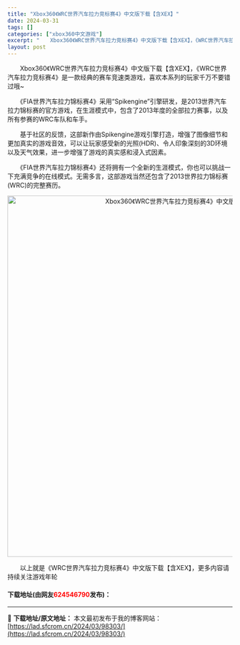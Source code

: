 ```yaml
---
title: "Xbox360《WRC世界汽车拉力竞标赛4》中文版下载【含XEX】"
date: 2024-03-31
tags: []
categories: ["xbox360中文游戏"]
excerpt: "　　Xbox360《WRC世界汽车拉力竞标赛4》中文版下载【含XEX】，《WRC世界汽车拉力竞标赛4》是一款经典的赛车竞速类游戏，喜欢本系列的玩家千万不要错过哦~ 　　《FIA世界汽车拉力锦标赛4》采用&ldquo;Spikengine&rdquo;引擎研发，是2013世界汽车拉力锦标赛的官方游戏，&hellip;"
layout: post
---
```


 <p>　　Xbox360《WRC世界汽车拉力竞标赛4》中文版下载【含XEX】，《WRC世界汽车拉力竞标赛4》是一款经典的赛车竞速类游戏，喜欢本系列的玩家千万不要错过哦~</p> <p>　　《FIA世界汽车拉力锦标赛4》采用&ldquo;Spikengine&rdquo;引擎研发，是2013世界汽车拉力锦标赛的官方游戏，在生涯模式中，包含了2013年度的全部拉力赛事，以及所有参赛的WRC车队和车手。</p> <p>　　基于社区的反馈，这部新作由Spikengine游戏引擎打造，增强了图像细节和更加真实的游戏音效，可以让玩家感受新的光照(HDR)、令人印象深刻的3D环境以及天气效果，进一步增强了游戏的真实感和浸入式因素。</p> <p>　　《FIA世界汽车拉力锦标赛4》还将拥有一个全新的生涯模式，你也可以挑战一下充满竞争的在线模式。无需多言，这部游戏当然还包含了2013世界拉力锦标赛(WRC)的完整赛历。</p> <p align="center"><img align="" border="0" src="https://lad.sfcrom.cn/wp-content/uploads/2024/03/20240330_66083ef04764f.jpg" width="810" alt="Xbox360《WRC世界汽车拉力竞标赛4》中文版下载【含XEX】" /></p> <p>　　以上就是《WRC世界汽车拉力竞标赛4》中文版下载【含XEX】，更多内容请持续关注游戏年轮</p> <p><h4>下载地址(由网友<font color="red">624546790</font>发布)：</h4></p> 

---
📖 **下载地址/原文地址：** 本文最初发布于我的博客网站：[https://lad.sfcrom.cn/2024/03/98303/](https://lad.sfcrom.cn/2024/03/98303/)
